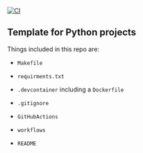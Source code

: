[![CI](https://github.com/nogibjj/python-ruff-template/actions/workflows/cicd.yml/badge.svg)](https://github.com/nogibjj/python-ruff-template/actions/workflows/cicd.yml)
## Template for Python projects

Things included in this repo are:

* `Makefile`

* `requirments.txt`

* `.devcontainer` including a `Dockerfile`

* `.gitignore`

* `GitHubActions`

* `workflows`

* `README` 





